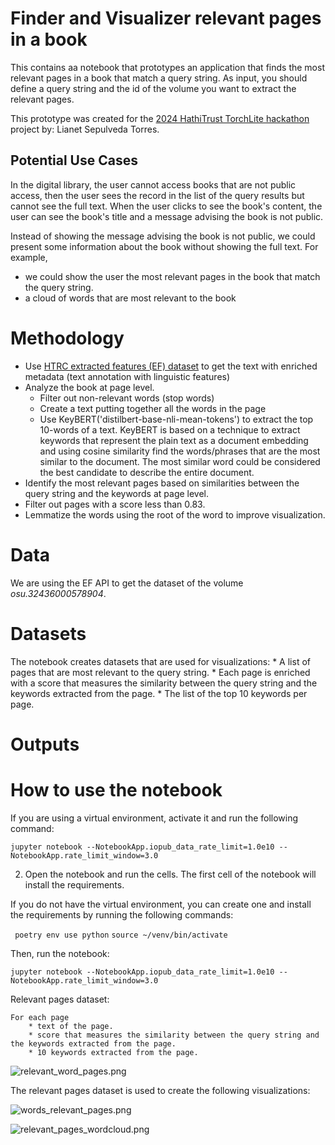 # Finder and Visualizer relevant pages in a book

This contains aa notebook that prototypes an application that finds the most relevant pages in a book
that match a query string.
As input, you should define a query string and the id of the volume you want 
to extract the relevant pages.

This prototype was created for the [2024 HathiTrust TorchLite hackathon](https://htrc.github.io/torchlite-hackathon/) project by: Lianet Sepulveda Torres.

## Potential Use Cases

In the digital library, the user cannot access books that are not 
public access, then the user sees the record in the list of the query results but cannot see the full text. When the user 
clicks to see the book's content, the user can see the book's title and a message advising the book is not public.

Instead of showing the message advising the book is not public, we could present some information about the book without
showing the full text. For example, 
 * we could show the user the most relevant pages in the book that match the query string.
 * a cloud of words that are most relevant to the book

# Methodology

* Use [HTRC extracted features (EF) dataset](https://htrc.github.io/torchlite-handbook/ef.html) to get the text with enriched metadata (text annotation with linguistic features)
* Analyze the book at page level.
  * Filter out non-relevant words (stop words)
  * Create a text putting together all the words in the page
  * Use KeyBERT('distilbert-base-nli-mean-tokens') to extract the top 10-words of a text. 
  KeyBERT is based on a technique to extract keywords that represent the plain text as a document embedding and 
  using cosine similarity find the words/phrases that are the most similar to the document. 
  The most similar word could be considered the best candidate to describe the entire document.
* Identify the most relevant pages based on similarities between the query string and the keywords at page level.
* Filter out pages with a score less than 0.83.
* Lemmatize the words using the root of the word to improve visualization.

# Data
We are using the EF API to get the dataset of the volume _osu.32436000578904_.

# Datasets
The notebook creates datasets that are used for visualizations: 
    * A list of pages that are most relevant to the query string.
    * Each page is enriched with a score
that measures the similarity between the query string and the keywords extracted from the page.
    * The list of the top 10 keywords per page.

# Outputs

# How to use the notebook

If you are using a virtual environment, activate it and run the following command:

```jupyter notebook --NotebookApp.iopub_data_rate_limit=1.0e10 --NotebookApp.rate_limit_window=3.0```

2. Open the notebook and run the cells. The first cell of the notebook will install the requirements.

If you do not have the virtual environment, you can create one and install the requirements by running the following commands:

``` poetry env use python```
```source ~/venv/bin/activate```

Then, run the notebook:

```jupyter notebook --NotebookApp.iopub_data_rate_limit=1.0e10 --NotebookApp.rate_limit_window=3.0```

Relevant pages dataset:
    
    For each page
        * text of the page.
        * score that measures the similarity between the query string and the keywords extracted from the page.
        * 10 keywords extracted from the page.

![relevant_word_pages.png](relevant_word_pages.png)

The relevant pages dataset is used to create the following visualizations:

![words_relevant_pages.png](words_relevant_pages.png)

![relevant_pages_wordcloud.png](relevant_pages_wordcloud.png)